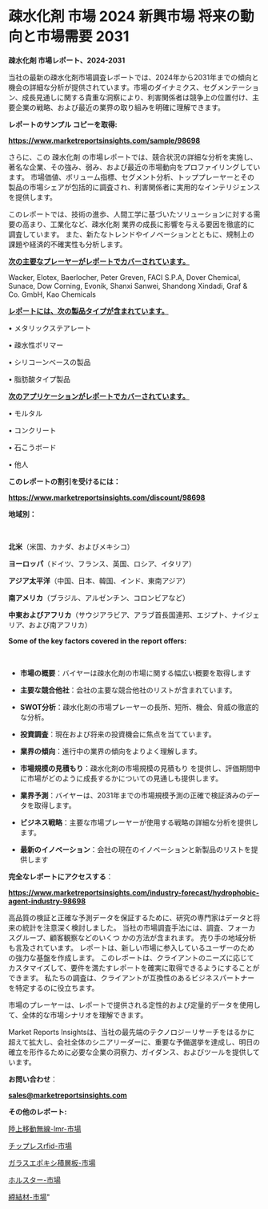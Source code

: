 # 疎水化剤 市場 2024 新興市場 将来の動向と市場需要 2031

<strong>疎水化剤 市場レポート、2024-2031</strong>

当社の最新の疎水化剤市場調査レポートでは、2024年から2031年までの傾向と機会の詳細な分析が提供されています。市場のダイナミクス、セグメンテーション、成長見通しに関する貴重な洞察により、利害関係者は競争上の位置付け、主要企業の戦略、および最近の業界の取り組みを明確に理解できます。



<strong>レポートのサンプル コピーを取得:</strong> <a href=https://www.marketreportsinsights.com/sample/98698>

<strong><u>https://www.marketreportsinsights.com/sample/98698</u></strong></a>

さらに、この 疎水化剤 の市場レポートでは、競合状況の詳細な分析を実施し、著名な企業、その強み、弱み、および最近の市場動向をプロファイリングしています。 市場価値、ボリューム指標、セグメント分析、トッププレーヤーとその製品の市場シェアが包括的に調査され、利害関係者に実用的なインテリジェンスを提供します。

このレポートでは、技術の進歩、人間工学に基づいたソリューションに対する需要の高まり、工業化など、疎水化剤 業界の成長に影響を与える要因を徹底的に調査しています。 また、新たなトレンドやイノベーションとともに、規制上の課題や経済的不確実性も分析します。



<strong><u>次の主要なプレーヤーがレポートでカバーされています。</u></strong>

Wacker, Elotex, Baerlocher, Peter Greven, FACI S.P.A, Dover Chemical, Sunace, Dow Corning, Evonik, Shanxi Sanwei, Shandong Xindadi, Graf & Co. GmbH, Kao Chemicals



<strong><u><b>レポートには、次の製品タイプが含まれています。</b></u></strong>

• メタリックステアレート

• 疎水性ポリマー

• シリコーンベースの製品

• 脂肪酸タイプ製品



<strong><u><b>次のアプリケーションがレポートでカバーされています。</b></u></strong>

• モルタル

• コンクリート

• 石こうボード

• 他人



<strong><b>このレポートの割引を受けるには：</b></strong>

<a href=https://www.marketreportsinsights.com/discount/98698>

<strong><u>https://www.marketreportsinsights.com/discount/98698</u></strong></a>



<strong>地域別：</strong>

<strong> </strong>



<strong>北米</strong>（米国、カナダ、およびメキシコ）



<strong>ヨーロッパ</strong>（ドイツ、フランス、英国、ロシア、イタリア）



<strong>アジア太平洋</strong>（中国、日本、韓国、インド、東南アジア）



<strong>南アメリカ</strong>（ブラジル、アルゼンチン、コロンビアなど）



<strong>中東およびアフリカ</strong>（サウジアラビア、アラブ首長国連邦、エジプト、ナイジェリア、および南アフリカ）



<strong>Some of the key factors covered in the report offers:</strong>

<strong> </strong>
<ul>
  <li>

<strong>市場の概要</strong>：バイヤーは疎水化剤の市場に関する幅広い概要を取得します</li>
  <li>

<strong>主要な競合他社</strong>：会社の主要な競合他社のリストが含まれています。</li>
  <li>

<strong>SWOT分析</strong>：疎水化剤の市場プレーヤーの長所、短所、機会、脅威の徹底的な分析。</li>
  <li>

<strong>投資調査</strong>：現在および将来の投資機会に焦点を当てています。</li>
  <li>

<strong>業界の傾向</strong>：進行中の業界の傾向をよりよく理解します。</li>
  <li>

<strong>市場規模の見積もり</strong>：疎水化剤の市場規模の見積もり を提供し、評価期間中に市場がどのように成長するかについての見通しも提供します。</li>
  <li>

<strong>業界予測</strong>：バイヤーは、2031年までの市場規模予測の正確で検証済みのデータを取得します。</li>
  <li>

<strong>ビジネス戦略</strong>：主要な市場プレーヤーが使用する戦略の詳細な分析を提供します。</li>
  <li>

<strong>最新のイノベーション</strong>：会社の現在のイノベーションと新製品のリストを提供します</li>
</ul>


<strong>完全なレポートにアクセスする</strong>：

<a href=https://www.marketreportsinsights.com/industry-forecast/hydrophobic-agent-industry-98698>

<strong><u>https://www.marketreportsinsights.com/industry-forecast/hydrophobic-agent-industry-98698</u></strong></a>

高品質の検証と正確な予測データを保証するために、研究の専門家はデータと将来の統計を注意深く検討しました。 当社の市場調査手法には、調査、フォーカスグループ、顧客観察などのいくつ かの方法が含まれます。 売り手の地域分析も言及されています。 レポートは、新しい市場に参入しているユーザーのための強力な基盤を作成します。 このレポートは、クライアントのニーズに応じてカスタマイズして、要件を満たすレポートを確実に取得できるようにすることができます。 私たちの調査は、クライアントが互換性のあるビジネスパートナーを特定するのに役立ちます。

市場のプレーヤーは、レポートで提供される定性的および定量的データを使用して、全体的な市場シナリオを理解できます。

Market Reports Insightsは、当社の最先端のテクノロジーリサーチをはるかに超えて拡大し、会社全体のシニアリーダーに、重要な予備選挙を達成し、明日の確立を形作るために必要な企業の洞察力、ガイダンス、およびツールを提供しています。



<strong><b>お問い合わせ</b></strong>：

<a href=mailto:sales@marketreportsinsights.com>

<strong><u>sales@marketreportsinsights.com</u></strong></a>



<strong>その他のレポート:</strong>

<a href=https://www.linkedin.com/pulse/陸上移動無線-lmr-市場-2023-総合分析と事業成長戦略-2030-analytics-achievers-24-analysis-aqmcf/>陸上移動無線-lmr-市場</a>

<a href=https://www.linkedin.com/pulse/チップレスrfid-市場-2023-swot-分析と最新イノベーション-2nfxf/>チップレスrfid-市場</a>

<a href=https://www.linkedin.com/pulse/ガラスエポキシ積層板-市場-2023-最新の-cagr-および成長分析-2030-o4zrf/>ガラスエポキシ積層板-市場</a>

<a href=https://www.linkedin.com/pulse/ホルスター-市場-2023-総合分析と事業成長戦略-2030-market-maverick-diaries-24-analysi-vcivf/>ホルスター-市場</a>

<a href=https://www.linkedin.com/pulse/締結材-市場-2023-新興市場-将来の動向と市場需要-2030-pr-news-hub-fkspf/>締結材-市場</a>"
